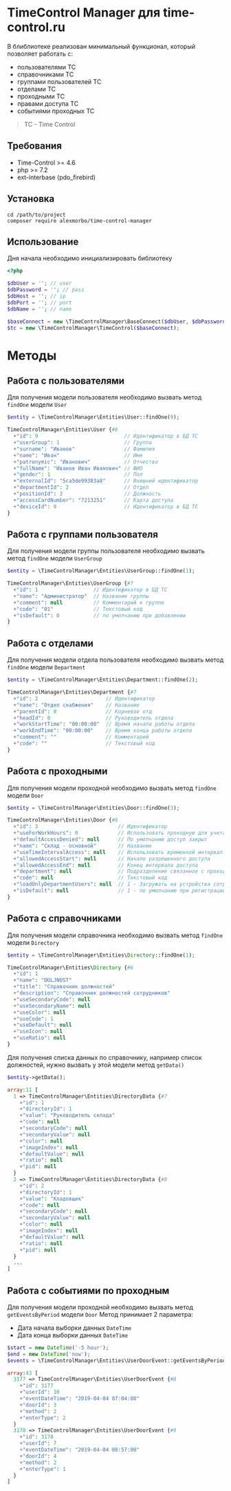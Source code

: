 
# TimeControl Manager для time-control.ru

В блиблиотеке реализован минимальный функционал, который позволяет работать с:
- пользователями TC
- справочниками TC
- группами пользователей TC
- отделами TC
- проходными TC
- правами доступа TC
- событиями проходных TC

> TC - Time Control

## Требования

* Time-Control >= 4.6
* php >= 7.2
* ext-interbase (pdo_firebird)

## Установка

```shell
cd /path/to/project
composer require alexmorbo/time-control-manager
```

## Использование

Дня начала необходимо инициализировать библиотеку

```php
<?php

$dbUser = ''; // user
$dbPassword = ''; // pass
$dbHost = ''; // ip
$dbPort = ''; // port
$dbName = ''; // name

$baseConnect = new \TimeControlManager\BaseConnect($dbUser, $dbPassword, $dbHost, $dbPort, $dbName);
$tc = new \TimeControlManager\TimeControl($baseConnect);
```

# Методы

## Работа с пользователями

Для получения модели пользователя необходимо вызвать метод ```findOne``` модели ```User```

```php
$entity = \TimeControlManager\Entities\User::findOne(9);

TimeControlManager\Entities\User {#6
  +"id": 9                            // Идентификатор в БД TC
  +"userGroup": 1                     // Группа
  +"surname": "Иванов"                // Фамилия
  +"name": "Иван"                     // Имя 
  +"patronymic": "Иванович"           // Отчество
  +"fullName": "Иванов Иван Иванович" // ФИО
  +"gender": 1                        // Пол
  +"externalId": "5ca5de99383a8"      // Внешний идентификатор
  +"departmentId": 2                  // Отдел
  +"positionId": 3                    // Должность
  +"accessCardNumber": "7213251"      // Карта доступа
  +"deviceId": 9                      // Идентификатор в БД ТС
}
```


## Работа с группами пользователя

Для получения модели группы пользователя необходимо вызвать метод ```findOne``` модели ```UserGroup```

```php
$entity = \TimeControlManager\Entities\UserGroup::findOne(1);

TimeControlManager\Entities\UserGroup {#7
  +"id": 1                  // Идентификатор в БД ТС
  +"name": "Администратор"  // Название группы
  +"comment": null          // Комментарий к группе
  +"code": "01"             // Текстовый код
  +"isDefault": 0           // по умолчанию при добавлении
}
```


## Работа с отделами

Для получения модели отдела пользователя необходимо вызвать метод ```findOne``` модели ```Department```

```php
$entity = \TimeControlManager\Entities\Department::findOne(2);

TimeControlManager\Entities\Department {#7
  +"id": 2                      // Идентификатор
  +"name": "Отдел снабжения"    // Название
  +"parentId": 0                // Корневое отд
  +"headId": 0                  // Руководитель отдела
  +"workStartTime": "00:00:00"  // Время начала работы отдела
  +"workEndTime": "00:00:00"    // Время конца работы отдела
  +"comment": ""                // Комментарий
  +"code": ""                   // Текстовый код
}
```


## Работа с проходными

Для получения модели проходной необходимо вызвать метод ```findOne``` модели ```Door```

```php
$entity = \TimeControlManager\Entities\Door::findOne(3);

TimeControlManager\Entities\Door {#6
  +"id": 3                          // Идентификатор
  +"useForWorkHours": 0             // Использовать проходную для учета рабочего времени
  +"defaultAccessDenied": null      // По умолчанию доступ закрыт
  +"name": "Склад - основной"       // Название
  +"useTimeIntervalAccess": null    // Использовать временной интервал доступа
  +"allowedAccessStart": null       // Начало разрешенного доступа
  +"allowedAccessEnd": null         // Конец интервала доступа
  +"department": null               // Подразделение связанное с проходной
  +"code": null                     // Текстовый код
  +"loadOnlyDepartmentUsers": null  // 1 - Загружать на устройства сотрудников только выбранного подразделения
  +"isDefault": null                // 1 - по умолчанию при регистрации прихода\ухода вручную
}
```


## Работа с справочниками

Для получения модели справочника необходимо вызвать метод ```findOne``` модели ```Directory```

```php
$entity = \TimeControlManager\Entities\Directory::findOne(1);

TimeControlManager\Entities\Directory {#6
  +"id": 1
  +"name": "DOLJNOST"
  +"title": "Справочник должностей"
  +"description": "Справочник должностей сотрудников"
  +"useSecondaryCode": null
  +"useSecondaryName": null
  +"useColor": null
  +"useCode": 1
  +"useDefault": null
  +"useIcon": null
  +"useRatio": null
}
```

Для получения списка данных по справочнику, например список должностей, нужно вызвать у этой модели метод ```getData()```

```php
$entity->getData();

array:11 [
  1 => TimeControlManager\Entities\DirectoryData {#7
    +"id": 1
    +"directoryId": 1
    +"value": "Руководитель склада"
    +"code": null
    +"secondaryCode": null
    +"secondaryValue": null
    +"color": null
    +"imageIndex": null
    +"defaultValue": null
    +"ratio": null
    +"pid": null
  }
  2 => TimeControlManager\Entities\DirectoryData {#8
    +"id": 2
    +"directoryId": 1
    +"value": "Кладовщик"
    +"code": null
    +"secondaryCode": null
    +"secondaryValue": null
    +"color": null
    +"imageIndex": null
    +"defaultValue": null
    +"ratio": null
    +"pid": null
  }
  ...
]
```


## Работа с событиями по проходным

Для получения модели проходной необходимо вызвать метод ```getEventsByPeriod``` модели ```Door```
Метод принимает 2 параметра:
- Дата начала выборки данных ```DateTime```
- Дата конца выборки данных ```DateTime```

```php
$start = new DateTime('-5 hour');  
$end = new DateTime('now');
$events = \TimeControlManager\Entities\UserDoorEvent::getEventsByPeriod($start, $end);

array:43 [
  3177 => TimeControlManager\Entities\UserDoorEvent {#8
    +"id": 3177
    +"userId": 10
    +"eventDateTime": "2019-04-04 07:04:00"
    +"doorId": 3
    +"method": 2
    +"enterType": 2
  }
  3178 => TimeControlManager\Entities\UserDoorEvent {#9
    +"id": 3178
    +"userId": 7
    +"eventDateTime": "2019-04-04 08:57:00"
    +"doorId": 4
    +"method": 2
    +"enterType": 1
  }
]
```